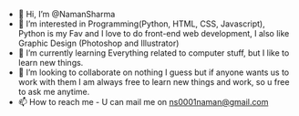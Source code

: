 - 👋 Hi, I’m @NamanSharma
- 👀 I’m interested in Programming(Python, HTML, CSS, Javascript), Python is my Fav and I love to do front-end web development, I also like Graphic Design (Photoshop and Illustrator)
- 🌱 I’m currently learning Everything related to computer stuff, but I like to learn new things.
- 💞️ I’m looking to collaborate on nothing I guess but if anyone wants us to work with them I am always free to learn new things and work, so u free to ask me anytime.
- 📫 How to reach me - U can mail me on ns0001naman@gmail.com

<!---
namancool/namancool is a ✨ special ✨ repository because its `README.md` (this file) appears on your GitHub profile.
You can click the Preview link to take a look at your changes.
--->
